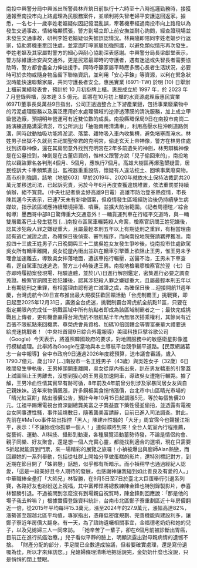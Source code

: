 南投中興警分局中興派出所警員林卉筑日前執行十六時至十八時巡邏勤務時，接獲通報至南投市向上路處理為民服務案件，並順利將失智老婦平安護送回返家。據悉，一名七十一歲李姓老嫗疑似因記憶混亂誤，牽著機車經過南投市向上路段以為發生交通事故，情緒略顯慌張，警方到場立即上前安撫並耐心詢問，經查證現場並未發生交通事故，研判李姓老嫗疑似失智誤認情況。林員隨即陪同李姓老嫗步行返家，協助將機車牽回住處，並當面叮嚀家屬加強照護，以避免類似情形再次發生，李姓老嫗及其家屬對警方的細心與耐心協助深表感謝。中興警分局長梁獻堂表示，警方除維護治安與交通外，更是民眾最即時的守護者，遇有迷途或失智長者需要協助時，警方都會盡全力伸出援手。同時呼籲家屬平時應多關心長者生活狀況，必要時可於衣物或隨身物品留下聯絡資訊，並利用「安心手鍊」等資源，以利在緊急狀況時能快速聯繫家屬，共同守護長者安全。惠民實業 (6971-TW) 於明 (10) 日舉辦上櫃前業績發表會，預計於 10 月初掛牌上櫃。惠民成立於 1997 年，於 2023 年 7 月登錄興櫃，股本達 3.5 億元。即將在10月初上櫃的水資源處理廠惠民實業(6971)董事長吳萬益9日指出，公司正透過整合上下游產業鏈，包括事業廢棄物中的污泥處理服務以及廣泛應用於水處理領域的逆滲透薄膜的清洗服務，加上成立甲級營造廠，預期明年營運可有近雙位數的成長。南投縣環保局9日在南投市南崗二路演練道路溝渠清淤，市公所派出「抽吸兩用清溝車」，利用高壓水柱沖刷道路側溝，同時啟動抽吸功能將淤泥、落葉、雜物吸入車內收集槽，避免堵塞而淹水。林姓男子出獄不久就到主祀關聖帝君的克明宮，偷走玄天上帝神像，警方在林男住處找到該尊神像，還在其房間意外找到克明宮在2年多前遺失的神劍，林男辯稱神像是在公墓撿到，神劍是在古董店買的，惟林父跟警方說「兒子偷回來的」，南投地院以竊盜罪名各判刑4個月、5個月，應執行7個月。高雄大樹區再爆濫墾疑雲，居民控訴大卡車頻繁進出、監視器重重設防，懷疑有人違法挖土、回填事業廢棄物。高市府則強調，該地（地號603）早於2019年、2020年就依水土保持法裁罰共20萬元並移送司法，已起訴究責，另於今年6月再度查獲違規堆置，依法重罰並持續偵辦，絕不寬貸。（中央社記者蔡孟妤高雄9日電）高雄市防治登革熱疫情，市長陳其邁今天表示，已連7天未有新增個案，但疫情發生區域經防治後仍持續孳生病媒蚊，指示該區域應持續環境掃蕩、噴藥，並擴大防治範圍。（記者周德瑄／綜合報導）墨西哥中部8日驚傳重大交通意外！一輛貨運列車在行經平交道時，與一輛雙層載客巴士發生猛烈 […]南投市區駕車輾斃殺人命案，檢察官訊問王姓犯嫌後，認其涉犯殺人罪之嫌疑重大，且屬最輕本刑五年以上有期徒刑之重罪，有相當理由認有逃亡滅證之虞，為確保日後偵查、審判程序，而向南投地院聲請羈押獲准。南投四十三歲王姓男子六日晚間與三十二歲吳姓女友發生爭吵後，從南投市住處欲駕吳女所有轎車離開，吳女從屋內衝出並趴在轎車引擎蓋上欲阻止王男，惟王男未予理會加速離去，導致吳女摔落地面，遭該車拖行輾壓，送醫不治，王男未下車查看，逕自駕車加速逃逸，警方三小時後逮王男。南投地檢署廖檢察官於翌（七）日亦即時履勘案發現場、相驗遺體，並於(八)日進行解剖鑑定，密集進行必要之調查蒐證。檢察官訊問王姓犯嫌後，認其涉犯殺人罪之嫌疑重大，且屬最輕本刑五年以上有期徒刑之重罪，有相當理由認有逃亡滅證之虞，為確保日後 ...迎接開航11週年慶，台灣虎航今(9)日宣布推出最大規模狂歡回饋活動「台虎制霸王」挑戰賽，即日起至2025年12月31日，廣邀全台虎迷，挑戰制霸台灣虎航全航點11區，只要在指定期限內完成任一挑戰區域中所有航點者即成為該區域制霸者之一；最快完成挑戰且上傳者，更有機會贏得台灣虎航不限航點半年內無限次搭乘權利，其餘尚有近百張不限航點來回機票、尊榮虎會員資格、加碼10倍回饋金等豐富豪華大禮要送給虎迷挑戰者！（中央社首爾9日綜合外電報導）美國科技巨擘谷歌公司（Google）今天表示，將遵照韓國政府的要求，對地圖服務中的敏感衛星影像進行模糊處理。此舉將為Google在當地與本土導航平台競爭鋪平道路。【民眾網諸葛志一台中報導】台中市政府9日通過2026年度總預算，送市議會審議，歲入1790.7億元、歲出197 […]南投市一名王姓男子（43歲）與吳姓女子（32歲）6日晚間發生爭執後，王男掉頭開車離開，吳女從屋內衝出來，趴在男友轎車的引擎蓋上試圖阻止王男離去，沒想到狠心的王男竟加速開車，導致吳女遭拖行輾斃。據了解，王男冷血性情其實早有跡可循，8年前及4年前曾分別涉及家暴同居女友與自己親妹妹。近年來物價飆漲，許多銅板美食悄悄漲價，台北市中山區晴光市場的「晴光紅豆餅」貼出漲價公告，預計今年10月15日起調漲5元，等於每個售價20元。江祖平踢爆電視台資深副總龔美富之子龔益霆下藥性侵並偷拍，並透露有電視台女同事遭性騷，事件延燒數日，隨著龔美富請辭，目前已進入司法調查。對此，先前在#MeToo事件站出指控「黑人」陳建州性騷的「大牙」周宜霈今也聲援江祖平，表示：「不讓妳或你孤單一個人！」連假即將到來！全台人氣室內行程推薦，從藝術、運動、AI科技、攝影到動漫，各種展覽活動蓄勢待發，不論是情侶約會、親子同樂、好友聚會，還是想一個人充實心靈，都能找到適合的選項，現在只需要5折起就能買到門票，來一場精彩的展覽之旅囉！小禎被爆出與廚師Alan熱戀，而回顧她的一系列舉動，包括從社群上開始分享做蛋糕的影片，還特別標記對方，到近期在節目開了「姊弟戀」話題，似乎都有所暗示。而小禎稍早也通過經紀人認愛，「這是一段美好且令人期待的發展，也感謝神讓我碰到如此善良及有愛的人。」中華職棒全壘打「大師兄」林智勝，在9月5日至7日於臺北大巨蛋舉行引退系列賽，各路好友也紛紛送上祝福，其中富邦悍將總教練陳金鋒也特別錄製影片，恭喜林智勝引退。不過被問到怎麼沒有到場親自祝賀時，陳金鋒則回應說：「那是他的場子我去幹嘛？」根據實價登錄資料統計，台南市北區鄭子寮重劃區近十年房價翻近一倍，從2015年平均每坪15.3萬元，漲至2024年的27.9萬元，漲幅高達82%，漲勢甚至超越北區平均值，專家指出，憑藉低密度規劃、完善機能與建設利多，讓鄭子寮近年房價大翻身。有一天，為了諮詢遺囑相關事宜，金福德老奶奶和她的兒子，以及兒媳婦三人一同來訪。
「她辛苦了一輩子，卻在6個月前被診斷出胃癌，目前正在進行抗癌治療。」兒子看似平靜的臉上，明顯流露出對母親病情的遺憾不捨。
「財產分配的部分，手足間已全數達成協議，但若要確實處理，還是寫份遺囑為佳，所以才來拜訪您。」兒媳婦條理清晰地把話說完，金奶奶什麼也沒說，只是悄悄的閉上雙眼。